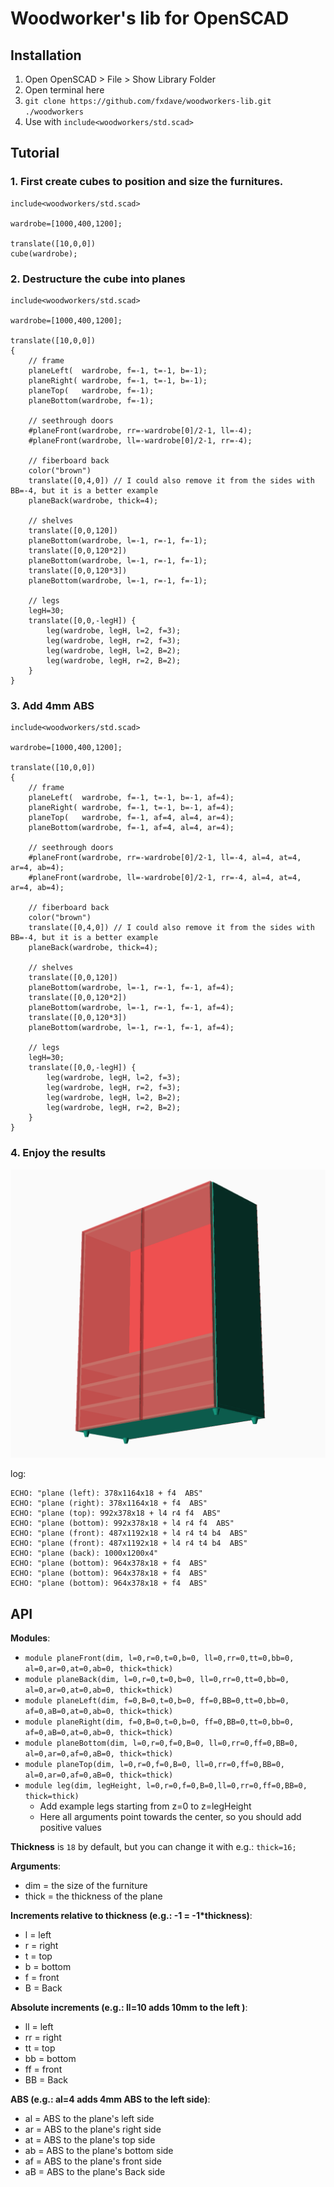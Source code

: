 # Woodworker's lib for OpenSCAD

## Installation

1. Open OpenSCAD > File > Show Library Folder
2. Open terminal here
3. `git clone https://github.com/fxdave/woodworkers-lib.git ./woodworkers`
4. Use with `include<woodworkers/std.scad>`

## Tutorial

### 1. First create cubes to position and size the furnitures.
```scad
include<woodworkers/std.scad>

wardrobe=[1000,400,1200];

translate([10,0,0])
cube(wardrobe);
```

### 2. Destructure the cube into planes
```scad
include<woodworkers/std.scad>

wardrobe=[1000,400,1200];

translate([10,0,0])
{
    // frame
    planeLeft(  wardrobe, f=-1, t=-1, b=-1);
    planeRight( wardrobe, f=-1, t=-1, b=-1);
    planeTop(   wardrobe, f=-1);
    planeBottom(wardrobe, f=-1);

    // seethrough doors
    #planeFront(wardrobe, rr=-wardrobe[0]/2-1, ll=-4);
    #planeFront(wardrobe, ll=-wardrobe[0]/2-1, rr=-4);

    // fiberboard back
    color("brown")
    translate([0,4,0]) // I could also remove it from the sides with BB=-4, but it is a better example
    planeBack(wardrobe, thick=4);

    // shelves
    translate([0,0,120]) 
    planeBottom(wardrobe, l=-1, r=-1, f=-1);
    translate([0,0,120*2]) 
    planeBottom(wardrobe, l=-1, r=-1, f=-1);
    translate([0,0,120*3]) 
    planeBottom(wardrobe, l=-1, r=-1, f=-1);

    // legs
    legH=30;
    translate([0,0,-legH]) {
        leg(wardrobe, legH, l=2, f=3);
        leg(wardrobe, legH, r=2, f=3);
        leg(wardrobe, legH, l=2, B=2);
        leg(wardrobe, legH, r=2, B=2);
    }
}
```

### 3. Add 4mm ABS
```scad
include<woodworkers/std.scad>

wardrobe=[1000,400,1200];

translate([10,0,0])
{
    // frame
    planeLeft(  wardrobe, f=-1, t=-1, b=-1, af=4);
    planeRight( wardrobe, f=-1, t=-1, b=-1, af=4);
    planeTop(   wardrobe, f=-1, af=4, al=4, ar=4);
    planeBottom(wardrobe, f=-1, af=4, al=4, ar=4);

    // seethrough doors
    #planeFront(wardrobe, rr=-wardrobe[0]/2-1, ll=-4, al=4, at=4, ar=4, ab=4);
    #planeFront(wardrobe, ll=-wardrobe[0]/2-1, rr=-4, al=4, at=4, ar=4, ab=4);

    // fiberboard back
    color("brown")
    translate([0,4,0]) // I could also remove it from the sides with BB=-4, but it is a better example
    planeBack(wardrobe, thick=4);

    // shelves
    translate([0,0,120]) 
    planeBottom(wardrobe, l=-1, r=-1, f=-1, af=4);
    translate([0,0,120*2]) 
    planeBottom(wardrobe, l=-1, r=-1, f=-1, af=4);
    translate([0,0,120*3]) 
    planeBottom(wardrobe, l=-1, r=-1, f=-1, af=4);

    // legs
    legH=30;
    translate([0,0,-legH]) {
        leg(wardrobe, legH, l=2, f=3);
        leg(wardrobe, legH, r=2, f=3);
        leg(wardrobe, legH, l=2, B=2);
        leg(wardrobe, legH, r=2, B=2);
    }
}
```

### 4. Enjoy the results
![./wardrobe.png](./wardrobe.png)

log:
```log
ECHO: "plane (left): 378x1164x18 + f4  ABS"
ECHO: "plane (right): 378x1164x18 + f4  ABS"
ECHO: "plane (top): 992x378x18 + l4 r4 f4  ABS"
ECHO: "plane (bottom): 992x378x18 + l4 r4 f4  ABS"
ECHO: "plane (front): 487x1192x18 + l4 r4 t4 b4  ABS"
ECHO: "plane (front): 487x1192x18 + l4 r4 t4 b4  ABS"
ECHO: "plane (back): 1000x1200x4"
ECHO: "plane (bottom): 964x378x18 + f4  ABS"
ECHO: "plane (bottom): 964x378x18 + f4  ABS"
ECHO: "plane (bottom): 964x378x18 + f4  ABS"
```

## API

**Modules**:

 - `module planeFront(dim, l=0,r=0,t=0,b=0, ll=0,rr=0,tt=0,bb=0, al=0,ar=0,at=0,ab=0, thick=thick)`
 - `module planeBack(dim, l=0,r=0,t=0,b=0, ll=0,rr=0,tt=0,bb=0, al=0,ar=0,at=0,ab=0, thick=thick)`
 - `module planeLeft(dim, f=0,B=0,t=0,b=0, ff=0,BB=0,tt=0,bb=0, af=0,aB=0,at=0,ab=0, thick=thick)`
 - `module planeRight(dim, f=0,B=0,t=0,b=0, ff=0,BB=0,tt=0,bb=0, af=0,aB=0,at=0,ab=0, thick=thick)`
 - `module planeBottom(dim, l=0,r=0,f=0,B=0, ll=0,rr=0,ff=0,BB=0, al=0,ar=0,af=0,aB=0, thick=thick)`
 - `module planeTop(dim, l=0,r=0,f=0,B=0, ll=0,rr=0,ff=0,BB=0, al=0,ar=0,af=0,aB=0, thick=thick)`
 - `module leg(dim, legHeight, l=0,r=0,f=0,B=0,ll=0,rr=0,ff=0,BB=0, thick=thick)`
    - Add example legs starting from z=0 to z=legHeight
    - Here all arguments point towards the center, so you should add positive values

**Thickness** is `18` by default, but you can change it with e.g.: `thick=16;`

**Arguments**:

 - dim = the size of the furniture
 - thick = the thickness of the plane

**Increments relative to thickness (e.g.: -1 = -1*thickness)**:
 - l = left
 - r = right
 - t = top
 - b = bottom
 - f = front
 - B = Back

**Absolute increments (e.g.: ll=10 adds 10mm to the left )**:
 - ll = left
 - rr = right
 - tt = top
 - bb = bottom
 - ff = front
 - BB = Back

**ABS (e.g.: al=4 adds 4mm ABS to the left side)**: 
 - al = ABS to the plane's left side
 - ar = ABS to the plane's right side
 - at = ABS to the plane's top side
 - ab = ABS to the plane's bottom side
 - af = ABS to the plane's front side
 - aB = ABS to the plane's Back side
